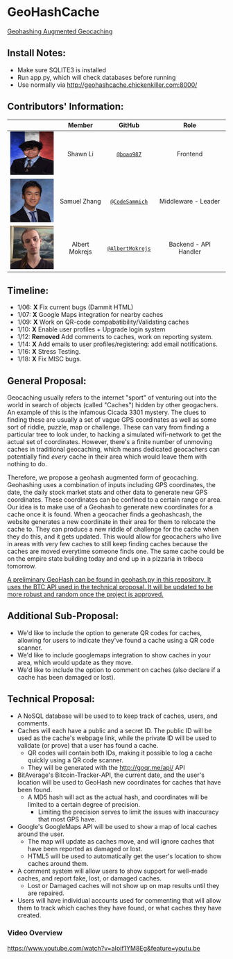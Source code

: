 # GeoHashCache
[Geohashing Augmented Geocaching](http://geohashcache.chickenkiller.com:5000/)

## Install Notes:

* Make sure SQLITE3 is installed
* Run app.py, which will check databases before running
* Use normally via http://geohashcache.chickenkiller.com:8000/


## Contributors' Information:

|                                       |   **Member**   |                   **GitHub**                 |            **Role**            |
|---------------------------------------|:--------------:|:--------------------------------------------:|:------------------------------:|
| <img src="images/shawn.jpg" width="100" height="100" /> | Shawn Li   |[`@boao987`](https://github.com/TyranitarShawn)        | Frontend  |
| <img src="images/samuel.jpg" width="100" height="100" /> | Samuel Zhang |[`@CodeSammich`](https://github.com/CodeSammich)    | Middleware - Leader  |
| <img src="images/albert.jpg" width="100" height="100" /> | Albert Mokrejs    |[`@AlbertMokrejs`](https://github.com/AlbertMokrejs)| Backend - API Handler|

## Timeline:

* 1/06: **X** Fix current bugs (Dammit HTML)
* 1/07: **X** Google Maps integration for nearby caches
* 1/09: **X** Work on QR-code compabatibility/Validating caches
* 1/10: **X** Enable user profiles + Upgrade login system
* 1/12: **Removed** Add comments to caches, work on reporting system.
* 1/14: **X** Add emails to user profiles/registering: add email notifications.
* 1/16: **X** Stress Testing.
* 1/18: **X** Fix MISC bugs.

## General Proposal:
Geocaching usually refers to the internet "sport" of venturing out into the world in search of objects (called "Caches") hidden by other geogachers. An example of this is the infamous Cicada 3301 mystery.  The clues to finding these are usually a set of vague GPS coordinates as well as some sort of riddle, puzzle, map or challenge. These can vary from finding a particular tree to look under, to hacking a simulated wifi-network to get the actual set of coordinates. However, there's a finite number of unmoving caches in traditional geocaching, which means dedicated geocachers can potentially find *every* cache in their area which would leave them with nothing to do.

Therefore, we propose a geohash augmented form of geocaching. Geohashing uses a combination of inputs including GPS coordinates, the date, the daily stock market stats and other data to generate new GPS coordinates. These coordinates can be confined to a certain range or area. Our idea is to make use of a Geohash to generate new coordinates for a cache once it is found. When a geocacher finds a geohashcash, the website generates a new coordinate in their area for them to relocate the cache to. They can produce a new riddle of challenge for the cache when they do this, and it gets updated. This would allow for geocachers who live in areas with very few caches to still keep finding caches because the caches are moved everytime someone finds one. The same cache could be on the empire state building today and end up in a pizzaria in tribeca tomorrow. 

[A preliminary GeoHash can be found in geohash.py in this repository. It uses the BTC API used in the technical proposal. It will be updated to be more robust and random once the project is approved.](https://github.com/AlbertMokrejs/GeoHashCache/blob/master/geohash.py)

## Additional Sub-Proposal:
* We'd like to include the option to generate QR codes for caches, allowing for users to indicate they've found a cache using a QR code scanner. 
* We'd like to include googlemaps integration to show caches in your area, which would update as they move.
* We'd like to include the option to comment on caches (also declare if a cache has been damaged or lost).

## Technical Proposal:
* A NoSQL database will be used to to keep track of caches, users, and comments. 
* Caches will each have a public and a secret ID. The public ID will be used as the cache's webpage link, while the private ID will be used to validate (or prove) that a user has found a cache. 
  * QR codes will contain both IDs, making it possible to log a cache quickly using a QR code scanner.
  * They will be generated with the http://goqr.me/api/ API
* BitAverage's Bitcoin-Tracker-API, the current date, and the user's location will be used to GeoHash new coordinates for caches that have been found. 
  * A MD5 hash will act as the actual hash, and coordinates will be limited to a certain degree of precision.
    * Limiting the precision serves to limit the issues with inaccuracy that most GPS have.
* Google's GoogleMaps API will be used to show a map of local caches around the user.
  * The map will update as caches move, and will ignore caches that have been reported as damaged or lost.
  * HTML5 will be used to automatically get the user's location to show caches around them.
* A comment system will allow users to show support for well-made caches, and report fake, lost, or damaged caches.
  * Lost or Damaged caches will not show up on map results until they are repaired.
* Users will have individual accounts used for commenting that will allow them to track which caches they have found, or what caches they have created.

### Video Overview

https://www.youtube.com/watch?v=aIoif1YM8Eg&feature=youtu.be


